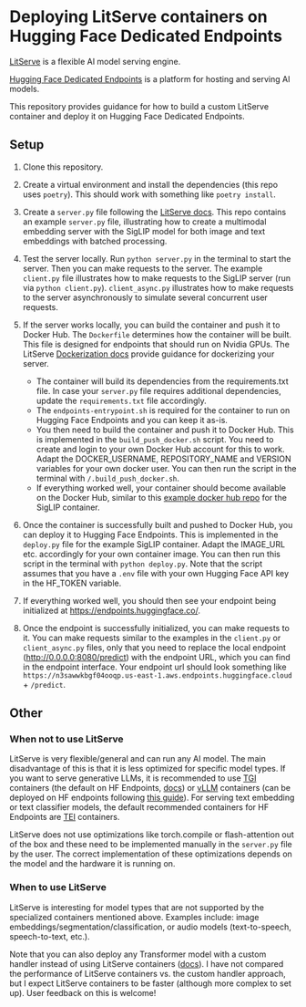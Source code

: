
# Deploying LitServe containers on Hugging Face Dedicated Endpoints

[LitServe](https://lightning.ai/docs/litserve/home) is a flexible AI model serving engine.

[Hugging Face Dedicated Endpoints](https://huggingface.co/docs/inference-endpoints/index) is a platform for hosting and serving AI models.

This repository provides guidance for how to build a custom LitServe container and deploy it on Hugging Face Dedicated Endpoints.


## Setup

1. Clone this repository.

2. Create a virtual environment and install the dependencies (this repo uses `poetry`). This should work with something like `poetry install`.

3. Create a `server.py` file following the [LitServe docs](https://lightning.ai/docs/litserve/home/get-started). This repo contains an example `server.py` file, illustrating how to create a multimodal embedding server with the SigLIP model for both image and text embeddings with batched processing.

4. Test the server locally. Run `python server.py` in the terminal to start the server. Then you can make requests to the server. The example `client.py` file illustrates how to make requests to the SigLIP server (run via `python client.py`). `client_async.py` illustrates how to make requests to the server asynchronously to simulate several concurrent user requests.

5. If the server works locally, you can build the container and push it to Docker Hub. The `Dockerfile` determines how the container will be built. This file is designed for endpoints that should run on Nvidia GPUs. The LitServe [Dockerization docs](https://lightning.ai/docs/litserve/features/dockerization-deployment) provide guidance for dockerizing your server.
   - The container will build its dependencies from the requirements.txt file. In case your `server.py` file requires additional dependencies, update the `requirements.txt` file accordingly.
   - The `endpoints-entrypoint.sh` is required for the container to run on Hugging Face Endpoints and you can keep it as-is.
   - You then need to build the container and push it to Docker Hub. This is implemented in the `build_push_docker.sh` script. You need to create and login to your own Docker Hub account for this to work. Adapt the DOCKER_USERNAME, REPOSITORY_NAME and VERSION variables for your own docker user. You can then run the script in the terminal with `/.build_push_docker.sh`. 
   - If everything worked well, your container should become available on the Docker Hub, similar to this [example docker hub repo](https://hub.docker.com/repository/docker/moritzlaurer/litserve-huggingface-ie-siglip/general) for the SigLIP container. 

6. Once the container is successfully built and pushed to Docker Hub, you can deploy it to Hugging Face Endpoints. This is implemented in the `deploy.py` file for the example SigLIP container. Adapt the IMAGE_URL etc. accordingly for your own container image. You can then run this script in the terminal with `python deploy.py`. Note that the script assumes that you have a `.env` file with your own Hugging Face API key in the HF_TOKEN variable.

7. If everything worked well, you should then see your endpoint being initialized at https://endpoints.huggingface.co/. 

8. Once the endpoint is successfully initialized, you can make requests to it. You can make requests similar to the examples in the `client.py` or `client_async.py` files, only that you need to replace the local endpoint (http://0.0.0.0:8080/predict) with the endpoint URL, which you can find in the endpoint interface. Your endpoint url should look something like `https://n3sawwkbgf04ooqp.us-east-1.aws.endpoints.huggingface.cloud` + `/predict`.


## Other

### When not to use LitServe
LitServe is very flexible/general and can run any AI model. The main disadvantage of this is that it is less optimized for specific model types. If you want to serve generative LLMs, it is recommended to use [TGI](https://huggingface.co/docs/text-generation-inference/index) containers (the default on HF Endpoints, [docs](https://huggingface.co/docs/inference-endpoints/main/en/others/container_types#text-generation-inference)) or [vLLM](https://github.com/vllm-project/vllm) containers (can be deployed on HF endpoints following [this guide](https://github.com/MoritzLaurer/vllm-huggingface)). For serving text embedding or text classifier models, the default recommended containers for HF Endpoints are [TEI](https://huggingface.co/docs/text-embeddings-inference/quick_tour) containers.

LitServe does not use optimizations like torch.compile or flash-attention out of the box and these need to be implemented manually in the `server.py` file by the user. The correct implementation of these optimizations depends on the model and the hardware it is running on.


### When to use LitServe

LitServe is interesting for model types that are not supported by the specialized containers mentioned above. Examples include: image embeddings/segmentation/classification, or audio models (text-to-speech, speech-to-text, etc.).

Note that you can also deploy any Transformer model with a custom handler instead of using LitServe containers ([docs](https://huggingface.co/docs/inference-endpoints/guides/custom_handler)). I have not compared the performance of LitServe containers vs. the custom handler approach, but I expect LitServe containers to be faster (although more complex to set up). User feedback on this is welcome!


